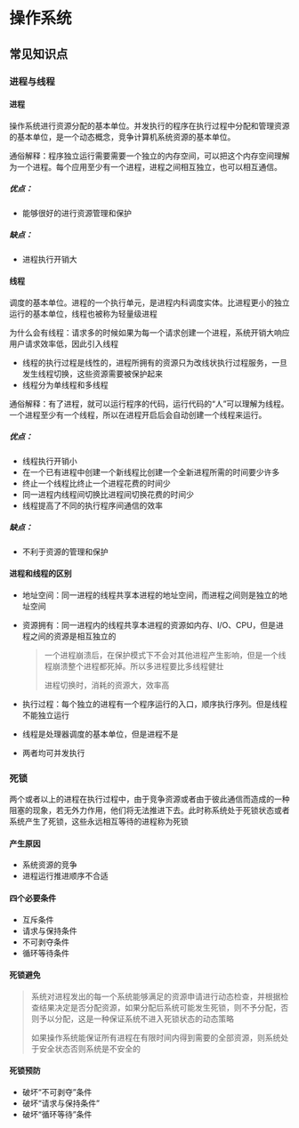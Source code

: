 # 操作系统

## 常见知识点

### 进程与线程

#### 进程

操作系统进行资源分配的基本单位。并发执行的程序在执行过程中分配和管理资源的基本单位，是一个动态概念，竞争计算机系统资源的基本单位。

通俗解释：程序独立运行需要需要一个独立的内存空间，可以把这个内存空间理解为一个进程。每个应用至少有一个进程，进程之间相互独立，也可以相互通信。

##### 优点：

- 能够很好的进行资源管理和保护

##### 缺点：

- 进程执行开销大

#### 线程

调度的基本单位。进程的一个执行单元，是进程内科调度实体。比进程更小的独立运行的基本单位，线程也被称为轻量级进程

为什么会有线程：请求多的时候如果为每一个请求创建一个进程，系统开销大响应用户请求效率低，因此引入线程

- 线程的执行过程是线性的，进程所拥有的资源只为改线状执行过程服务，一旦发生线程切换，这些资源需要被保护起来
- 线程分为单线程和多线程

通俗解释：有了进程，就可以运行程序的代码，运行代码的“人”可以理解为线程。⼀个进程⾄少有⼀个线程，所以在进程开启后会⾃动创建⼀个线程来运⾏。

##### 优点：

- 线程执行开销小
- 在一个已有进程中创建一个新线程比创建一个全新进程所需的时间要少许多
- 终止一个线程比终止一个进程花费的时间少
- 同一进程内线程间切换比进程间切换花费的时间少
- 线程提高了不同的执行程序间通信的效率

##### 缺点：

- 不利于资源的管理和保护

#### 进程和线程的区别

- 地址空间：同一进程的线程共享本进程的地址空间，而进程之间则是独立的地址空间

- 资源拥有：同一进程内的线程共享本进程的资源如内存、I/O、CPU，但是进程之间的资源是相互独立的

  > 一个进程崩溃后，在保护模式下不会对其他进程产生影响，但是一个线程崩溃整个进程都死掉。所以多进程要比多线程健壮
  >
  > 进程切换时，消耗的资源大，效率高

- 执行过程：每个独立的进程有一个程序运行的入口，顺序执行序列。但是线程不能独立运行

- 线程是处理器调度的基本单位，但是进程不是

- 两者均可并发执行

### 死锁

两个或者以上的进程在执行过程中，由于竞争资源或者由于彼此通信而造成的一种阻塞的现象，若无外力作用，他们将无法推进下去。此时称系统处于死锁状态或者系统产生了死锁，这些永远相互等待的进程称为死锁

#### 产生原因

- 系统资源的竞争
- 进程运行推进顺序不合适

#### 四个必要条件

- 互斥条件
- 请求与保持条件
- 不可剥夺条件
- 循环等待条件

#### 死锁避免

> 系统对进程发出的每一个系统能够满足的资源申请进行动态检查，并根据检查结果决定是否分配资源，如果分配后系统可能发生死锁，则不予分配，否则予以分配，这是一种保证系统不进入死锁状态的动态策略
>
> 如果操作系统能保证所有进程在有限时间内得到需要的全部资源，则系统处于安全状态否则系统是不安全的

#### 死锁预防

- 破坏“不可剥夺”条件
- 破坏“请求与保持条件”
- 破坏“循环等待”条件

